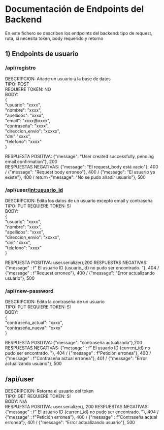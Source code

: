 # Documentación de Endpoints del Backend

En este fichero se describen los endpoints del backend: tipo de request, ruta, si necesita token, body requerido y retorno

## 1) Endpoints de usuario

### /api/registro

DESCRIPCION: Añade un usuario a la base de datos  
TIPO: POST  
REQUIERE TOKEN: NO  
BODY:  
{  
                "usuario": "xxxx",  
                "nombre": "xxxx",  
                "apellidos": "xxxx",  
                "email": "xxxx@xxxx",  
                "contraseña": "xxxx",  
                "direccion_envio": "xxxxx",  
                "dni":"xxxx",  
                "telefono": "xxxx"  
}  

RESPUESTA POSITIVA: {"message": "User created successfully, pending email confirmation"}, 200  
RESPUESTAS NEGATIVAS: {"message": "El request_body está vacio"}, 400  / {"message": "Request body erroneo"}, 400 / {"message": "El usuario ya existe"}, 400  / return {"message": "No se pudo añadir usuario"}, 500  

### /api/user/<int:usuario_id>
DESCRIPCION: Edita los datos de un usuario excepto email y contraseña  
TIPO: PUT
REQUIERE TOKEN: SI  
BODY:  
{  
                "usuario": "xxxx",  
                "nombre": "xxxx",  
                "apellidos": "xxxx",  
                "direccion_envio": "xxxxx",  
                "dni":"xxxx",  
                "telefono": "xxxx"  
}  

RESPUESTA POSITIVA: user.serialize(),200 
RESPUESTAS NEGATIVAS: {"message" : f" El usuario ID {usuario_id} no pudo ser encontrado. "}, 404  /  {"message" : f"Request erroneo"}, 400 / {"message": "Error actualizando usuario"}, 500  


### /api/new-password
DESCRIPCION: Edita la contraseña de un usuario  
TIPO: PUT
REQUIERE TOKEN: SI  
BODY:  
{  
                "contraseña_actual": "xxxx",  
                "contraseña_nueva": "xxxx"  
}  

RESPUESTA POSITIVA: {"message": "contraseña actualizada"},200  
RESPUESTAS NEGATIVAS: {"message" : f" El usuario ID {current_id} no pudo ser encontrado. "}, 404 / {"message" : f"Petición erronea"}, 400  /  {"message" : f"Contraseña actual erronea"}, 401 / {"message": "Error actualizando usuario"}, 500

## /api/user  
DESCRIPCION: Retorna el usuario del token  
TIPO: GET
REQUIERE TOKEN: SI  
BODY:  N/A  
RESPUESTA POSITIVA: user.serialize(), 200 
RESPUESTAS NEGATIVAS: {"message" : f" El usuario ID {current_id} no pudo ser encontrado. "}, 404 / {"message" : f"Petición erronea"}, 400  /  {"message" : f"Contraseña actual erronea"}, 401 / {"message": "Error actualizando usuario"}, 500

